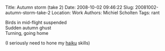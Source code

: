 Title: Autumn storm (take 2)
Date: 2008-10-02 09:46:22
Slug: 20081002-autumn-storm-take-2
Location: Work
Authors: Michiel Scholten
Tags: rant

<p>Birds in mid-flight suspended<br />
Sudden autumn ghust<br />
Turning, going home</p>

<p>(I seriously need to hone my <a href="http://en.wikipedia.org/wiki/Haiku">haiku</a> skills)</p>